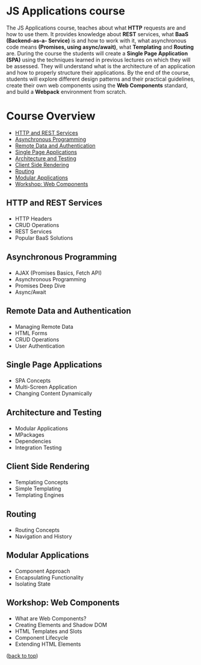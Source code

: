 <div id="top"></div>

# JS Applications course

The JS Applications course, teaches about what **HTTP** requests are and how to use them. It provides knowledge about **REST** services, what **BaaS (Backend-as-a- Service)** is and how to work with it, what asynchronous code means **(Promises, using async/await)**, what **Templating** and **Routing** are. During the course the students will create a **Single Page Application (SPA)** using the techniques learned in previous lectures on which they will be assessed. They will understand what is the architecture of an application and how to properly structure their applications. By the end of the course, students will explore different design patterns and their practical guidelines, create their own web components using the **Web Components** standard, and build a **Webpack** environment from scratch.

# Course Overview

- <a href="#http">HTTP and REST Services</a>
- <a href="#async">Asynchronous Programming</a>
- <a href="#rda">Remote Data and Authentication</a>
- <a href="#spa">Single Page Applications</a>
- <a href="#archt">Architecture and Testing</a>
- <a href="#csr">Client Side Rendering</a>
- <a href="#routing">Routing</a>
- <a href="#modapps">Modular Applications</a>
- <a href="#wcomp">Workshop: Web Components</a>

## <p id="http">HTTP and REST Services</p>
- HTTP Headers
- CRUD Operations
- REST Services
- Popular BaaS Solutions

## <p id="async">Asynchronous Programming</p>
- AJAX (Promises Basics, Fetch API)
- Asynchronous Programming
- Promises Deep Dive
- Async/Await

## <p id="rdad">Remote Data and Authentication</p>
- Managing Remote Data
- HTML Forms
- CRUD Operations
- User Authentication

## <p id="spa">Single Page Applications</p>
- SPA Concepts
- Multi-Screen Application
- Changing Content Dynamically

## <p id="archt">Architecture and Testing</p>
- Modular Applications
- MPackages
- Dependencies
- Integration Testing

## <p id="csr">Client Side Rendering</p>
- Templating Concepts
- Simple Templating
- Templating Engines

## <p id="routing">Routing</p>
- Routing Concepts
- Navigation and History

## <p id="modapps">Modular Applications</p>
- Component Approach
- Encapsulating Functionality
- Isolating State

## <p id="wcomp">Workshop: Web Components</p>
- What are Web Components?
- Creating Elements and Shadow DOM
- HTML Templates and Slots
- Component Lifecycle
- Extending HTML Elements

(<a href="#top">back to top</a>)
